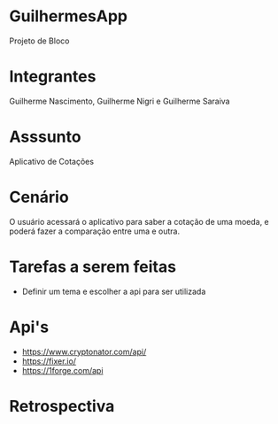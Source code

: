 # GuilhermesApp

Projeto de Bloco

# Integrantes

Guilherme Nascimento, Guilherme Nigri e Guilherme Saraiva

# Asssunto

Aplicativo de Cotações

# Cenário

O usuário acessará o aplicativo para saber a cotação de uma moeda, e poderá fazer a comparação entre uma e outra.

# Tarefas a serem feitas

- Definir um tema e escolher a api para ser utilizada

# Api's

- https://www.cryptonator.com/api/ 
- https://fixer.io/
- https://1forge.com/api

# Retrospectiva
